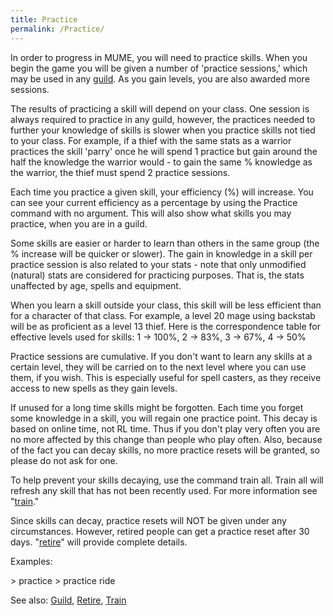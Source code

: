 ```yaml
---
title: Practice
permalink: /Practice/
---
```


In order to progress in MUME, you will need to practice skills. When you
begin the game you will be given a number of 'practice sessions,' which
may be used in any [guild](guild "wikilink"). As you gain levels, you
are also awarded more sessions.

The results of practicing a skill will depend on your class. One session
is always required to practice in any guild, however, the practices
needed to further your knowledge of skills is slower when you practice
skills not tied to your class. For example, if a thief with the same
stats as a warrior practices the skill 'parry' once he will spend 1
practice but gain around the half the knowledge the warrior would - to
gain the same % knowledge as the warrior, the thief must spend 2
practice sessions.

Each time you practice a given skill, your efficiency (%) will increase.
You can see your current efficiency as a percentage by using the
Practice command with no argument. This will also show what skills you
may practice, when you are in a guild.

Some skills are easier or harder to learn than others in the same group
(the % increase will be quicker or slower). The gain in knowledge in a
skill per practice session is also related to your stats - note that
only unmodified (natural) stats are considered for practicing purposes.
That is, the stats unaffected by age, spells and equipment.

When you learn a skill outside your class, this skill will be less
efficient than for a character of that class. For example, a level 20
mage using backstab will be as proficient as a level 13 thief. Here is
the correspondence table for effective levels used for skills: 1 -\>
100%, 2 -\> 83%, 3 -\> 67%, 4 -\> 50%

Practice sessions are cumulative. If you don't want to learn any skills
at a certain level, they will be carried on to the next level where you
can use them, if you wish. This is especially useful for spell casters,
as they receive access to new spells as they gain levels.

If unused for a long time skills might be forgotten. Each time you
forget some knowledge in a skill, you will regain one practice point.
This decay is based on online time, not RL time. Thus if you don't play
very often you are no more affected by this change than people who play
often. Also, because of the fact you can decay skills, no more practice
resets will be granted, so please do not ask for one.

To help prevent your skills decaying, use the command train all. Train
all will refresh any skill that has not been recently used. For more
information see "[train](train "wikilink")."

Since skills can decay, practice resets will NOT be given under any
circumstances. However, retired people can get a practice reset after 30
days. "[retire](retire "wikilink")" will provide complete details.

Examples:

\> practice \> practice ride

See also: [Guild](Guild "wikilink"), [Retire](Retire "wikilink"),
[Train](Train "wikilink")